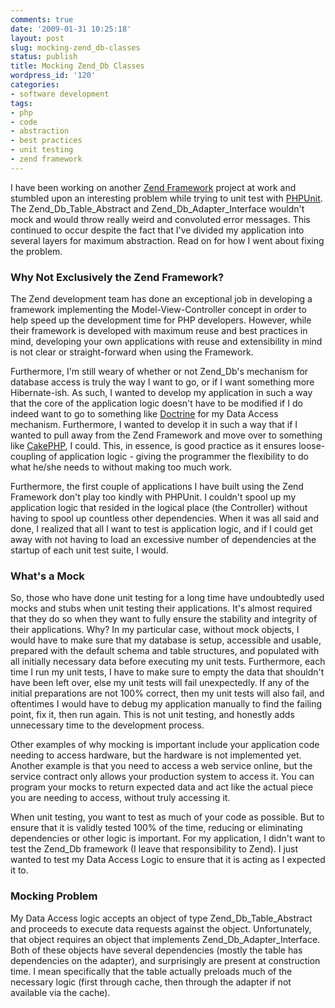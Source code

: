 ```yaml
---
comments: true
date: '2009-01-31 10:25:18'
layout: post
slug: mocking-zend_db-classes
status: publish
title: Mocking Zend_Db Classes
wordpress_id: '120'
categories:
- software development
tags:
- php
- code
- abstraction
- best practices
- unit testing
- zend framework
---
```


I have been working on another <a href="http://framework.zend.com/" target="_blank">Zend Framework</a> project at work and stumbled upon an interesting problem while trying to unit test with <a href="http://www.phpunit.de/" target="_blank">PHPUnit</a>. The Zend_Db_Table_Abstract and Zend_Db_Adapter_Interface wouldn't mock and would throw really weird and convoluted error messages. This continued to occur despite the fact that I've divided my application into several layers for maximum abstraction. Read on for how I went about fixing the problem.

<!--more-->

<h3>Why Not Exclusively the Zend Framework?</h3>

The Zend development team has done an exceptional job in developing a framework implementing the Model-View-Controller concept in order to help speed up the development time for PHP developers. However, while their framework is developed with maximum reuse and best practices in mind, developing your own applications with reuse and extensibility in mind is not clear or straight-forward when using the Framework. 

Furthermore, I'm still weary of whether or not Zend_Db's mechanism for database access is truly the way I want to go, or if I want something more Hibernate-ish. As such, I wanted to develop my application in such a way that the core of the application logic doesn't have to be modified if I do indeed want to go to something like <a href="http://www.doctrine-project.org/" target="_blank">Doctrine</a> for my Data Access mechanism. Furthermore, I wanted to develop it in such a way that if I wanted to pull away from the Zend Framework and move over to something like <a href="http://www.cakephp.org/" target="_blank">CakePHP</a>, I could. This, in essence, is good practice as it ensures loose-coupling of application logic - giving the programmer the flexibility to do what he/she needs to without making too much work. 

Furthermore, the first couple of applications I have built using the Zend Framework don't play too kindly with PHPUnit. I couldn't spool up my application logic that resided in the logical place (the Controller) without having to spool up countless other dependencies. When it was all said and done, I realized that all I want to test is application logic, and if I could get away with not having to load an excessive number of dependencies at the startup of each unit test suite, I would.

<h3>What's a Mock</h3>

So, those who have done unit testing for a long time have undoubtedly used mocks and stubs when unit testing their applications. It's almost required that they do so when they want to fully ensure the stability and integrity of their applications. Why? In my particular case, without mock objects, I would have to make sure that my database is setup, accessible and usable, prepared with the default schema and table structures, and populated with all initially necessary data before executing my unit tests. Furthermore, each time I run my unit tests, I have to make sure to empty the data that shouldn't have been left over, else my unit tests will fail unexpectedly. If any of the initial preparations are not 100% correct, then my unit tests will also fail, and oftentimes I would have to debug my application manually to find the failing point, fix it, then run again. This is not unit testing, and honestly adds unnecessary time to the development process. 

Other examples of why mocking is important include your application code needing to access hardware, but the hardware is not implemented yet. Another example is that you need to access a web service online, but the service contract only allows your production system to access it. You can program your mocks to return expected data and act like the actual piece you are needing to access, without truly accessing it. 

When unit testing,  you want to test as much of your code as possible. But to ensure that it is validly tested 100% of the time, reducing or eliminating dependencies or other logic is important. For my application, I didn't want to test the Zend_Db framework (I leave that responsibility to Zend). I just wanted to test my Data Access Logic to ensure that it is acting as I expected it to.

<h3>Mocking Problem</h3>

My Data Access logic accepts an object of type Zend_Db_Table_Abstract and proceeds to execute data requests against the object. Unfortunately, that object requires an object that implements Zend_Db_Adapter_Interface. Both of these objects have several dependencies (mostly the table has dependencies on the adapter), and surprisingly are present at construction time. I mean specifically that the table actually preloads much of the necessary logic (first through cache, then through the adapter if not available via the cache). 
